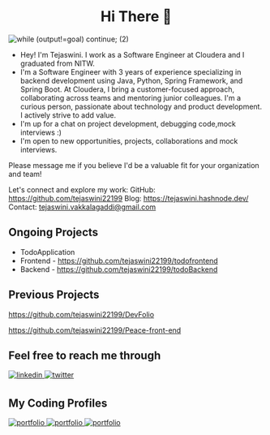 # <div align="center"> <strong> Hi There 👋 </strong></div>

![while (output!=goal) continue; (2)](https://user-images.githubusercontent.com/43006347/133931645-9383b63a-c34c-417f-86d9-eb175713f793.png)

<!--
**tejaswini22199/tejaswini22199** is a ✨ _special_ ✨ repository because its `README.md` (this file) appears on your GitHub profile.

Here are some ideas to get you started:-->
 - Hey! I'm Tejaswini. I work as a Software Engineer at Cloudera and I graduated from NITW. 
 - I'm a Software Engineer with 3 years of experience specializing in backend development using Java, Python, Spring Framework, and Spring Boot. At Cloudera, I bring a customer-focused approach, collaborating across teams and mentoring junior colleagues. I'm a curious person, passionate about technology and product development. I actively strive to add value.
 - I'm up for a chat on project development, debugging code,mock interviews :)
 - I'm open to new opportunities, projects, collaborations and mock interviews.

Please message me if you believe I'd be a valuable fit for your organization and team!

Let's connect and explore my work:
GitHub: https://github.com/tejaswini22199
Blog: https://tejaswini.hashnode.dev/
Contact: tejaswini.vakkalagaddi@gmail.com

## Ongoing Projects

- TodoApplication
- Frontend - https://github.com/tejaswini22199/todofrontend
- Backend - https://github.com/tejaswini22199/todoBackend

## Previous Projects

https://github.com/tejaswini22199/DevFolio

https://github.com/tejaswini22199/Peace-front-end

## Feel free to reach me through

<a href="https://www.linkedin.com/in/tejaswini-vakkalagaddi/" target="_blank">
<img src=https://img.shields.io/badge/linkedin-%2308090A.svg?&style=for-the-badge&logo=linkedin&logoColor=white alt=linkedin style="margin-bottom: 5px;" />
</a>
<a href="mailto:tejaswini22199@gmail.com" target="_blank">
<img src=https://img.shields.io/badge/Gmail-%2308090A.svg?&style=for-the-badge&logo=Gmail&logoColor=white alt=twitter style="margin-bottom: 5px;" />
</a>

## My Coding Profiles
<a href="https://leetcode.com/power_coder0/" target="_blank">
<img src=https://img.shields.io/badge/leetcode-%2308090A.svg?&style=for-the-badge&logo=leetcode&logoColor=white alt=portfolio style="margin-bottom: 5px;" />
</a>
<a href="http://www.hackerearth.com/@powercoder" target="_blank">
<img src=https://img.shields.io/badge/hackerearth-%2308090A.svg?&style=for-the-badge&logo=hackerearth&logoColor=white alt=portfolio style="margin-bottom: 5px;" />
</a>
<a href="https://auth.geeksforgeeks.org/user/tejaswinivakkalagaddi/profile" target="_blank">
<img src=https://img.shields.io/badge/geeksforgeeks-%2308090A.svg?&style=for-the-badge&logo=geeksforgeeks&logoColor=white alt=portfolio style="margin-bottom: 5px;" />
</a>

